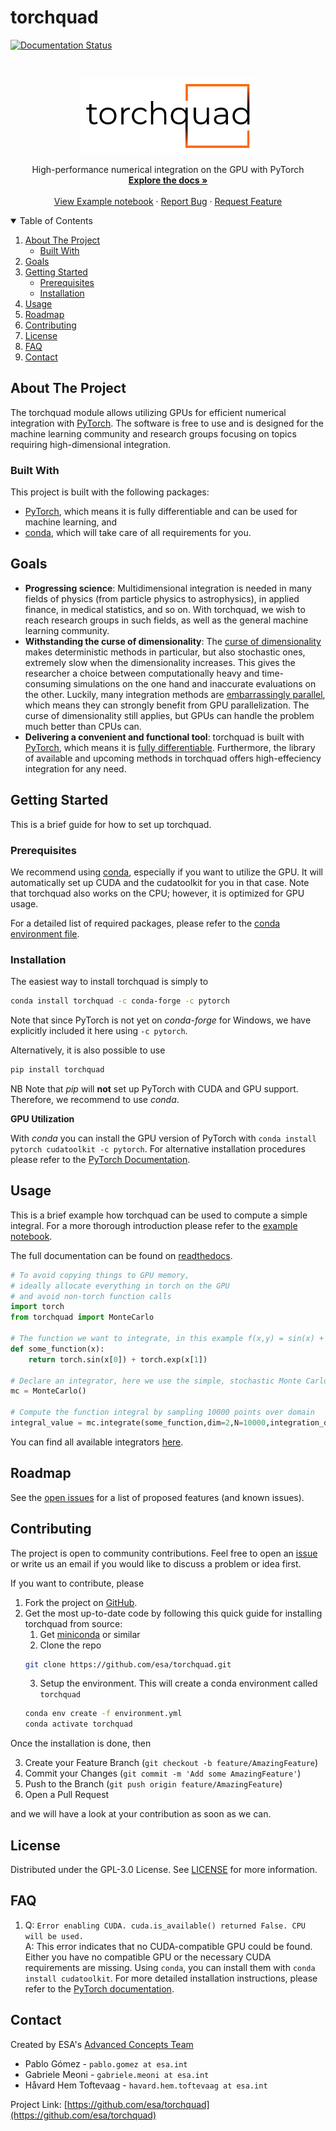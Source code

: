 # torchquad
<!--
*** Based on https://github.com/othneildrew/Best-README-Template
-->

[![Documentation Status](https://readthedocs.org/projects/torchquad/badge/?version=latest)](https://torchquad.readthedocs.io/en/latest/?badge=latest)



<!-- PROJECT LOGO -->
<br />
<p align="center">
  <a href="https://github.com/esa/torchquad">
    <img src="logos/torchquad_white_background_PNG.png" alt="Logo" width="280" height="120">
  </a>
  <p align="center">
    High-performance numerical integration on the GPU with PyTorch
    <br />
    <a href="https://torchquad.readthedocs.io"><strong>Explore the docs »</strong></a>
    <br />
    <br />
    <a href="https://github.com/esa/torchquad/blob/master/notebooks/Torchquad%20-%20Example%20notebook.ipynb">View Example notebook</a>
    ·
    <a href="https://github.com/esa/torchquad/issues">Report Bug</a>
    ·
    <a href="https://github.com/esa/torchquad/issues">Request Feature</a>
  </p>
</p>



<!-- TABLE OF CONTENTS -->
<details open="open">
  <summary>Table of Contents</summary>
  <ol>
    <li>
      <a href="#about-the-project">About The Project</a>
      <ul>
        <li><a href="#built-with">Built With</a></li>
      </ul>
    </li>
    <li><a href="#goals">Goals</a></li>
    <li>
      <a href="#getting-started">Getting Started</a>
      <ul>
        <li><a href="#prerequisites">Prerequisites</a></li>
        <li><a href="#installation">Installation</a></li>
      </ul>
    </li>
    <li><a href="#usage">Usage</a></li>
    <li><a href="#roadmap">Roadmap</a></li>
    <li><a href="#contributing">Contributing</a></li>
    <li><a href="#license">License</a></li>
    <li><a href="#FAQ">FAQ</a></li>
    <li><a href="#contact">Contact</a></li>
  </ol>
</details>



<!-- ABOUT THE PROJECT -->
## About The Project

The torchquad module allows utilizing GPUs for efficient numerical integration with [PyTorch](https://pytorch.org/). 
The software is free to use and is designed for the machine learning community and research groups focusing on topics requiring high-dimensional integration.

### Built With

This project is built with the following packages:

* [PyTorch](https://pytorch.org/), which means it is fully differentiable and can be used for machine learning, and
* [conda](https://docs.conda.io/en/latest/), which will take care of all requirements for you.


<!-- GOALS -->
## Goals

* **Progressing science**:  Multidimensional integration is needed in many fields of physics (from particle physics to astrophysics), in applied finance, in medical statistics, and so on. With torchquad, we wish to reach research groups in such fields, as well as the general machine learning community.
* **Withstanding the curse of dimensionality**: The [curse of dimensionality](https://en.wikipedia.org/wiki/Curse_of_dimensionality) makes deterministic methods in particular, but also stochastic ones, extremely slow when the dimensionality increases. This gives the researcher a choice between computationally heavy and time-consuming simulations on the one hand and inaccurate evaluations on the other. Luckily, many integration methods are [embarrassingly parallel](https://en.wikipedia.org/wiki/Embarrassingly_parallel), which means they can strongly benefit from GPU parallelization. The curse of dimensionality still applies, but GPUs can handle the problem much better than CPUs can.
* **Delivering a convenient and functional tool**: torchquad is built with [PyTorch](https://pytorch.org/), which means it is [fully differentiable](https://en.wikipedia.org/wiki/Differentiable_programming). Furthermore, the library of available and upcoming methods in torchquad offers high-effeciency integration for any need. 


<!-- GETTING STARTED -->
## Getting Started

This is a brief guide for how to set up torchquad.

### Prerequisites

We recommend using [conda](https://anaconda.org/conda-forge/torchquad), especially if you want to utilize the GPU. It will automatically set up CUDA and the cudatoolkit for you in that case.
Note that torchquad also works on the CPU; however, it is optimized for GPU usage.

For a detailed list of required packages, please refer to the [conda environment file](https://github.com/esa/torchquad/blob/main/environment.yml).

### Installation

The easiest way to install torchquad is simply to 

   ```sh
   conda install torchquad -c conda-forge -c pytorch
   ```

Note that since PyTorch is not yet on *conda-forge* for Windows, we have explicitly included it here using `-c pytorch`.  

Alternatively, it is also possible to use
   ```sh
   pip install torchquad
   ```

NB Note that *pip* will **not** set up PyTorch with CUDA and GPU support. Therefore, we recommend to use *conda*. 

**GPU Utilization**

With *conda* you can install the GPU version of PyTorch with `conda install pytorch cudatoolkit -c pytorch`. 
For alternative installation procedures please refer to the [PyTorch Documentation](https://pytorch.org/get-started/locally/).


<!-- USAGE EXAMPLES -->
## Usage

This is a brief example how torchquad can be used to compute a simple integral. For a more thorough introduction please refer to the [example notebook](https://github.com/esa/torchquad/blob/main/notebooks/Example_notebook.ipynb).

The full documentation can be found on [readthedocs](https://torchquad.readthedocs.io/en/latest/).

```python
# To avoid copying things to GPU memory, 
# ideally allocate everything in torch on the GPU
# and avoid non-torch function calls
import torch 
from torchquad import MonteCarlo

# The function we want to integrate, in this example f(x,y) = sin(x) + e^y
def some_function(x):
    return torch.sin(x[0]) + torch.exp(x[1])

# Declare an integrator, here we use the simple, stochastic Monte Carlo integration method
mc = MonteCarlo()

# Compute the function integral by sampling 10000 points over domain 
integral_value = mc.integrate(some_function,dim=2,N=10000,integration_domain = [[0,1],[-1,1]])
```

You can find all available integrators [here](https://torchquad.readthedocs.io/en/latest/integration_methods.html).

<!-- ROADMAP -->
## Roadmap

See the [open issues](https://github.com/esa/torchquad/issues) for a list of proposed features (and known issues).


<!-- CONTRIBUTING -->
## Contributing

The project is open to community contributions. Feel free to open an [issue](https://github.com/esa/torchquad/issues) or write us an email if you would like to discuss a problem or idea first.

If you want to contribute, please 

1. Fork the project on [GitHub](https://github.com/esa/torchquad). 
2. Get the most up-to-date code by following this quick guide for installing torchquad from source:
     1. Get [miniconda](https://docs.conda.io/en/latest/miniconda.html) or similar
     2. Clone the repo
      ```sh
      git clone https://github.com/esa/torchquad.git
      ```
     3. Setup the environment. This will create a conda environment called `torchquad`
      ```sh
      conda env create -f environment.yml
      conda activate torchquad
      ```

Once the installation is done, then

3. Create your Feature Branch (`git checkout -b feature/AmazingFeature`)
4. Commit your Changes (`git commit -m 'Add some AmazingFeature'`)
5. Push to the Branch (`git push origin feature/AmazingFeature`)
6. Open a Pull Request

and we will have a look at your contribution as soon as we can. 

<!-- LICENSE -->
## License

Distributed under the GPL-3.0 License. See [LICENSE](https://github.com/esa/torchquad/blob/main/LICENSE) for more information.


<!-- FAQ -->
## FAQ 

  1. Q: `Error enabling CUDA. cuda.is_available() returned False. CPU will be used.`  <br/>A: This error indicates that no CUDA-compatible GPU could be found. Either you have no compatible GPU or the necessary CUDA requirements are missing. Using `conda`, you can install them with `conda install cudatoolkit`. For more detailed installation instructions, please refer to the [PyTorch documentation](https://pytorch.org/get-started/locally/).




<!-- CONTACT -->
## Contact 

Created by ESA's [Advanced Concepts Team](https://www.esa.int/gsp/ACT/index.html)

- Pablo Gómez - `pablo.gomez at esa.int`
- Gabriele Meoni - `gabriele.meoni at esa.int`
- Håvard Hem Toftevaag - `havard.hem.toftevaag at esa.int`

Project Link: [https://github.com/esa/torchquad](https://github.com/esa/torchquad)



<!-- ACKNOWLEDGEMENTS 
This README was based on https://github.com/othneildrew/Best-README-Template
-->
